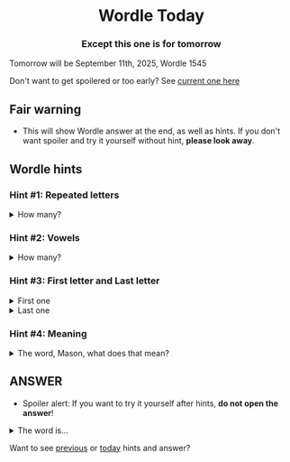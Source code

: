 <h1 align="center">
Wordle Today
</h1>

<h3 align="center">
Except this one is for tomorrow
</h3>

Tomorrow will be September 11th, 2025, Wordle 1545

Don't want to get spoilered or too early? See [current one here](README.md)

## Fair warning
- This will show Wordle answer at the end, as well as hints. If you don't want spoiler and try it yourself without hint, **please look away**.

## Wordle hints

### Hint #1: Repeated letters
<details>
  <summary>How many?</summary>
  Zero repeated letters.
</details>

### Hint #2: Vowels
<details>
  <summary>How many?</summary>
  There are 2 vowels. 
</details>

### Hint #3: First letter and Last letter
<details>
  <summary>First one</summary>
  Begins with the letter "C"
</details>
<details>
  <summary>Last one</summary>
  Ends with the letter "R"
</details>

### Hint #4: Meaning
<details>
  <summary>The word, Mason, what does that mean?</summary>
  An item of furniture used to sit on or in, comprising a seat, legs, back, and sometimes arm rests, for use by one person. Compare stool, couch, sofa, settee, loveseat and bench.
</details>

## ANSWER
- Spoiler alert: If you want to try it yourself after hints, **do not open the answer**!

<details>
  <summary>The word is...</summary>
  CHAIR
</details>

Want to see [previous](PREVIOUS.md) or [today](README.md) hints and answer?